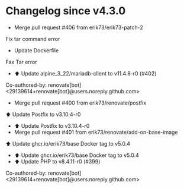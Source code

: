 # Changelog since v4.3.0
- Merge pull request #406 from erik73/erik73-patch-2

Fix tar command error 
- Update Dockerfile

Fax Tar error 
- ⬆️ Update alpine_3_22/mariadb-client to v11.4.8-r0 (#402)

Co-authored-by: renovate[bot] <29139614+renovate[bot]@users.noreply.github.com> 
- Merge pull request #400 from erik73/renovate/postfix

⬆️ Update Postfix to v3.10.4-r0 
- ⬆️ Update Postfix to v3.10.4-r0 
- Merge pull request #401 from erik73/renovate/add-on-base-image

⬆️ Update ghcr.io/erik73/base Docker tag to v5.0.4 
- ⬆️ Update ghcr.io/erik73/base Docker tag to v5.0.4 
- ⬆️ Update PHP to v8.4.11-r0 (#399)

Co-authored-by: renovate[bot] <29139614+renovate[bot]@users.noreply.github.com> 
